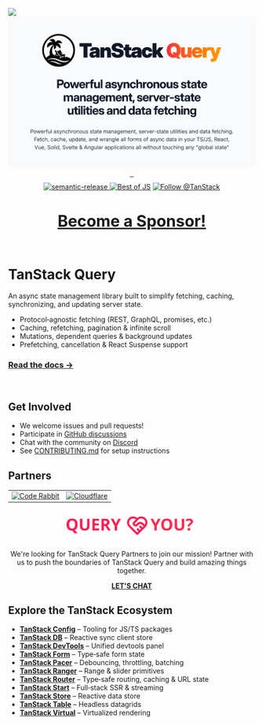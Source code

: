 <img referrerpolicy="no-referrer-when-downgrade" src="https://static.scarf.sh/a.png?x-pxid=be2d8a11-9712-4c1d-9963-580b2d4fb133" />

<br />

<div align="center">
  <img src="./media/header_query.png" alt="TanStack Query" />
</div>

<div align="center" style="display: flex; gap: 10px; flex-direction: column; justify-content: center;">

<div align="center">
<a href="https://www.npmjs.com/package/@tanstack/query-core" target="\_parent">
  <img alt="" src="https://img.shields.io/npm/dm/@tanstack/query-core.svg" alt="npm downloads" />
</a>
 <a href="https://github.com/TanStack/query/" target="\_parent">
  <img alt="" src="https://img.shields.io/github/stars/TanStack/query.svg?style=social&label=Star" alt="GitHub stars" />
</a>
<a href="https://bundlejs.com/?q=%40tanstack%2Freact-query&config=%7B%22esbuild%22%3A%7B%22external%22%3A%5B%22react%22%2C%22react-dom%22%5D%7D%7D&badge=" target="\_parent">
  <img alt="" src="https://deno.bundlejs.com/?q=@tanstack/react-query&config={%22esbuild%22:{%22external%22:[%22react%22,%22react-dom%22]}}&badge=detailed" alt="Bundle size" />
</a>
</div>

<div align="center">
<a href="#badge">
    <img alt="semantic-release" src="https://img.shields.io/badge/%20%20%F0%9F%93%A6%F0%9F%9A%80-semantic--release-e10079.svg">
  </a>
<a href="https://bestofjs.org/projects/tanstack-query"><img alt="Best of JS" src="https://img.shields.io/endpoint?url=https://bestofjs-serverless.now.sh/api/project-badge?fullName=TanStack%2Fquery%26since=daily" /></a>
  <a href="https://twitter.com/tan_stack"><img src="https://img.shields.io/twitter/follow/tan_stack.svg?style=social" alt="Follow @TanStack"/></a>
</div>

<div align="center" style="font-size: 2rem; font-weight: bolder;">

[Become a Sponsor!](https://github.com/sponsors/tannerlinsley/)

</div>

</div>

# TanStack Query

An async state management library built to simplify fetching, caching, synchronizing, and updating server state.

- Protocol‑agnostic fetching (REST, GraphQL, promises, etc.)
- Caching, refetching, pagination & infinite scroll
- Mutations, dependent queries & background updates
- Prefetching, cancellation & React Suspense support

### <a href="https://tanstack.com/query">Read the docs →</b></a>
<br />

## Get Involved

- We welcome issues and pull requests!
- Participate in [GitHub discussions](https://github.com/TanStack/query/discussions)
- Chat with the community on [Discord](https://discord.com/invite/WrRKjPJ)
- See [CONTRIBUTING.md](./CONTRIBUTING.md) for setup instructions

## Partners

<table align="center">
  <tr>
    <td>
        <a href="https://www.coderabbit.ai/?via=tanstack&dub_id=aCcEEdAOqqutX6OS">
          <img src="https://tanstack.com/assets/coderabbit-light-DVMJ2jHi.svg" height="40" alt="Code Rabbit"/>
        </a>
    </td>
    <td >
      <a href="https://www.cloudflare.com?utm_source=tanstack">
         <img src="https://tanstack.com/assets/cloudflare-black-CPufaW0B.svg" height="70" alt="Cloudflare"/>
      </a>
    </td>
  </tr>
</table>


<div align="center">
<img src="./media/partner_logo.svg" alt="Query & you?" height="65">
<p>
We're looking for TanStack Query Partners to join our mission! Partner with us to push the boundaries of TanStack Query and build amazing things together.
</p>
<a href="mailto:partners@tanstack.com?subject=TanStack Query Partnership"><b>LET'S CHAT</b></a>
</div>
  
## Explore the TanStack Ecosystem

- <a href="https://github.com/tanstack/config"><b>TanStack Config</b></a> – Tooling for JS/TS packages
- <a href="https://github.com/tanstack/db"><b>TanStack DB</b></a> – Reactive sync client store
- <a href="https://github.com/tanstack/devtools"><b>TanStack DevTools</b></a> – Unified devtools panel
- <a href="https://github.com/tanstack/form"><b>TanStack Form</b></a> – Type‑safe form state
- <a href="https://github.com/tanstack/pacer"><b>TanStack Pacer</b></a> – Debouncing, throttling, batching
- <a href="https://github.com/tanstack/ranger"><b>TanStack Ranger</b></a> – Range & slider primitives
- <a href="https://github.com/tanstack/router"><b>TanStack Router</b></a> – Type‑safe routing, caching & URL state
- <a href="https://github.com/tanstack/router"><b>TanStack Start</b></a> – Full‑stack SSR & streaming
- <a href="https://github.com/tanstack/store"><b>TanStack Store</b></a> – Reactive data store
- <a href="https://github.com/tanstack/table"><b>TanStack Table</b></a> – Headless datagrids
- <a href="https://github.com/tanstack/virtual"><b>TanStack Virtual</b></a> – Virtualized rendering

<!-- Use the force, Luke -->
